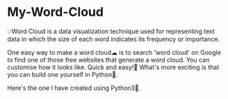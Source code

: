 # My-Word-Cloud
💡Word Cloud is a data visualization technique used for representing text data in which the size of each word indicates its frequency or importance.

One easy way to make a word cloud☁ is to search 'word cloud' on Google to find one of those free websites that generate a word cloud. You can customise how it looks like. Quick and easy!💫
What's more exciting is that you can build one yourself in Python🐍.

Here's the one I have created using Python3🐍.

